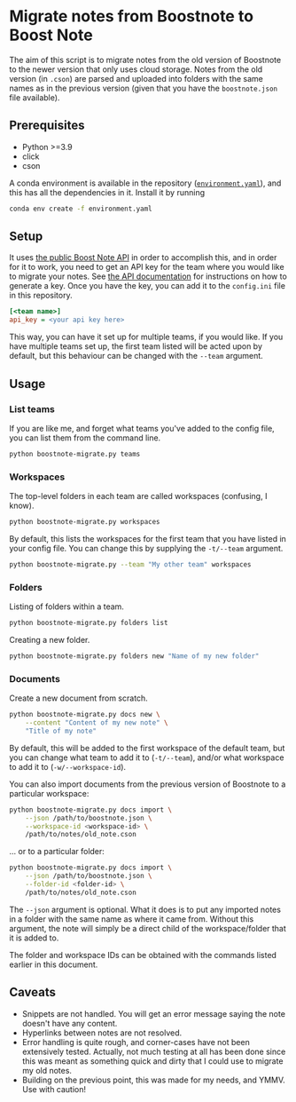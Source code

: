 # Migrate notes from Boostnote to Boost Note

The aim of this script is to migrate notes from the old version of Boostnote to the newer version that only uses cloud storage.
Notes from the old version (in `.cson`) are parsed and uploaded into folders with the same names as in the previous version (given that you have the `boostnote.json` file available).

## Prerequisites

- Python >=3.9
- click
- cson

A conda environment is available in the repository ([`environment.yaml`](environment.yaml)), and this has all the dependencies in it.
Install it by running

```sh
conda env create -f environment.yaml
```

## Setup

It uses [the public Boost Note API](https://intercom.help/boostnote-for-teams/en/articles/4590937-public-api-documentation) in order to accomplish this, and in order for it to work, you need to get an API key for the team where you would like to migrate your notes. See [the API documentation](https://intercom.help/boostnote-for-teams/en/articles/4590937-public-api-documentation) for instructions on how to generate a key.
Once you have the key, you can add it to the `config.ini` file in this repository.

```ini
[<team name>]
api_key = <your api key here>
```

This way, you can have it set up for multiple teams, if you would like.
If you have multiple teams set up, the first team listed will be acted upon by default, but this behaviour can be changed with the `--team` argument.

## Usage

### List teams

If you are like me, and forget what teams you've added to the config file, you can list them from the command line.

```sh
python boostnote-migrate.py teams
```

### Workspaces

The top-level folders in each team are called workspaces (confusing, I know).

```sh
python boostnote-migrate.py workspaces
```

By default, this lists the workspaces for the first team that you have listed in your config file.
You can change this by supplying the `-t/--team` argument.

```sh
python boostnote-migrate.py --team "My other team" workspaces
```

### Folders

Listing of folders within a team.

```sh
python boostnote-migrate.py folders list
```

Creating a new folder.

```sh
python boostnote-migrate.py folders new "Name of my new folder"
```

### Documents

Create a new document from scratch.

```sh
python boostnote-migrate.py docs new \
	--content "Content of my new note" \
	"Title of my note"
```

By default, this will be added to the first workspace of the default team, but you can change what team to add it to (`-t/--team`), and/or what workspace to add it to (`-w/--workspace-id`).

You can also import documents from the previous version of Boostnote to a particular workspace:

```sh
python boostnote-migrate.py docs import \
	--json /path/to/boostnote.json \
	--workspace-id <workspace-id> \
	/path/to/notes/old_note.cson
```

... or to a particular folder:

```sh
python boostnote-migrate.py docs import \
	--json /path/to/boostnote.json \
	--folder-id <folder-id> \
	/path/to/notes/old_note.cson
```

The `--json` argument is optional.
What it does is to put any imported notes in a folder with the same name as where it came from.
Without this argument, the note will simply be a direct child of the workspace/folder that it is added to.

The folder and workspace IDs can be obtained with the commands listed earlier in this document.

## Caveats

- Snippets are not handled.
You will get an error message saying the note doesn't have any content.
- Hyperlinks between notes are not resolved.
- Error handling is quite rough, and corner-cases have not been extensively tested.
Actually, not much testing at all has been done since this was meant as something quick and dirty that I could use to migrate my old notes.
- Building on the previous point, this was made for my needs, and YMMV.
Use with caution!